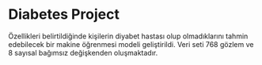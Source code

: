 # Diabetes Project
Özellikleri belirtildiğinde kişilerin diyabet hastası olup olmadıklarını tahmin edebilecek bir makine öğrenmesi modeli geliştirildi. Veri seti 768 gözlem ve 8 sayısal bağımsız değişkenden oluşmaktadır.
